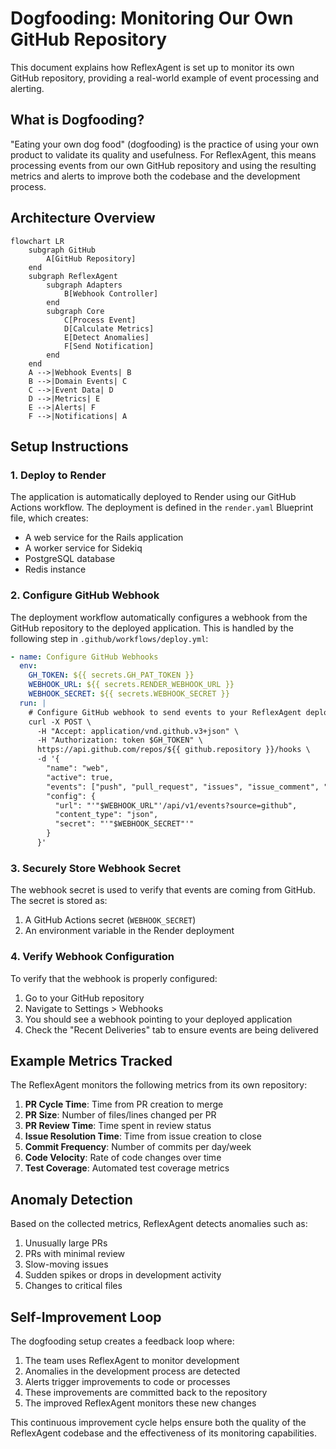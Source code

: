 # Dogfooding: Monitoring Our Own GitHub Repository

This document explains how ReflexAgent is set up to monitor its own GitHub repository, providing a real-world example of event processing and alerting.

## What is Dogfooding?

"Eating your own dog food" (dogfooding) is the practice of using your own product to validate its quality and usefulness. For ReflexAgent, this means processing events from our own GitHub repository and using the resulting metrics and alerts to improve both the codebase and the development process.

## Architecture Overview

```mermaid
flowchart LR
    subgraph GitHub
        A[GitHub Repository]
    end
    subgraph ReflexAgent
        subgraph Adapters
            B[Webhook Controller]
        end
        subgraph Core
            C[Process Event]
            D[Calculate Metrics]
            E[Detect Anomalies]
            F[Send Notification]
        end
    end
    A -->|Webhook Events| B
    B -->|Domain Events| C
    C -->|Event Data| D
    D -->|Metrics| E
    E -->|Alerts| F
    F -->|Notifications| A
```

## Setup Instructions

### 1. Deploy to Render

The application is automatically deployed to Render using our GitHub Actions workflow. The deployment is defined in the `render.yaml` Blueprint file, which creates:

- A web service for the Rails application
- A worker service for Sidekiq
- PostgreSQL database
- Redis instance

### 2. Configure GitHub Webhook

The deployment workflow automatically configures a webhook from the GitHub repository to the deployed application. This is handled by the following step in `.github/workflows/deploy.yml`:

```yaml
- name: Configure GitHub Webhooks
  env:
    GH_TOKEN: ${{ secrets.GH_PAT_TOKEN }}
    WEBHOOK_URL: ${{ secrets.RENDER_WEBHOOK_URL }}
    WEBHOOK_SECRET: ${{ secrets.WEBHOOK_SECRET }}
  run: |
    # Configure GitHub webhook to send events to your ReflexAgent deployment
    curl -X POST \
      -H "Accept: application/vnd.github.v3+json" \
      -H "Authorization: token $GH_TOKEN" \
      https://api.github.com/repos/${{ github.repository }}/hooks \
      -d '{
        "name": "web",
        "active": true,
        "events": ["push", "pull_request", "issues", "issue_comment", "pull_request_review"],
        "config": {
          "url": "'"$WEBHOOK_URL"'/api/v1/events?source=github",
          "content_type": "json",
          "secret": "'"$WEBHOOK_SECRET"'"
        }
      }'
```

### 3. Securely Store Webhook Secret

The webhook secret is used to verify that events are coming from GitHub. The secret is stored as:

1. A GitHub Actions secret (`WEBHOOK_SECRET`)
2. An environment variable in the Render deployment

### 4. Verify Webhook Configuration

To verify that the webhook is properly configured:

1. Go to your GitHub repository
2. Navigate to Settings > Webhooks
3. You should see a webhook pointing to your deployed application
4. Check the "Recent Deliveries" tab to ensure events are being delivered

## Example Metrics Tracked

The ReflexAgent monitors the following metrics from its own repository:

1. **PR Cycle Time**: Time from PR creation to merge
2. **PR Size**: Number of files/lines changed per PR
3. **PR Review Time**: Time spent in review status
4. **Issue Resolution Time**: Time from issue creation to close
5. **Commit Frequency**: Number of commits per day/week
6. **Code Velocity**: Rate of code changes over time
7. **Test Coverage**: Automated test coverage metrics

## Anomaly Detection

Based on the collected metrics, ReflexAgent detects anomalies such as:

1. Unusually large PRs
2. PRs with minimal review
3. Slow-moving issues
4. Sudden spikes or drops in development activity
5. Changes to critical files

## Self-Improvement Loop

The dogfooding setup creates a feedback loop where:

1. The team uses ReflexAgent to monitor development
2. Anomalies in the development process are detected
3. Alerts trigger improvements to code or processes
4. These improvements are committed back to the repository
5. The improved ReflexAgent monitors these new changes

This continuous improvement cycle helps ensure both the quality of the ReflexAgent codebase and the effectiveness of its monitoring capabilities. 